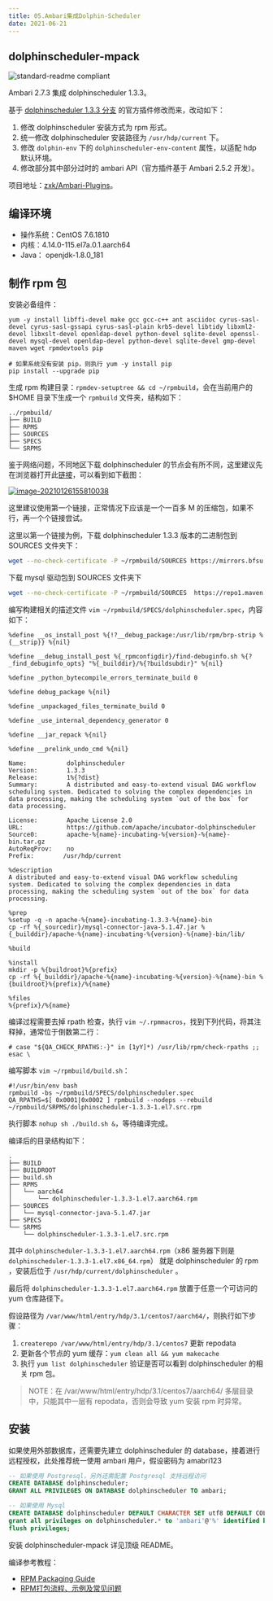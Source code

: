 ```yaml
---
title: 05.Ambari集成Dolphin-Scheduler
date: 2021-06-21
---
```


## dolphinscheduler-mpack

![standard-readme compliant](https://img.shields.io/badge/standard--readme-OK-green.svg?style=flat-square)

Ambari 2.7.3 集成 dolphinscheduler 1.3.3。

基于 [dolphinscheduler 1.3.3 分支](https://github.com/apache/incubator-dolphinscheduler/tree/1.3.3-release/ambari_plugin) 的官方插件修改而来，改动如下：

1. 修改 dolphinscheduler 安装方式为 rpm 形式。
2. 统一修改 dolphinscheduler 安装路径为 `/usr/hdp/current` 下。
3. 修改 `dolphin-env` 下的 `dolphinscheduler-env-content` 属性，以适配 hdp 默认环境。
4. 修改部分其中部分过时的 ambari API（官方插件基于 Ambari 2.5.2 开发）。

项目地址：[zxk/Ambari-Plugins](https://gitee.com/zhxuankun/ambari-plugins)。

## 编译环境

- 操作系统：CentOS 7.6.1810
- 内核：4.14.0-115.el7a.0.1.aarch64
- Java： openjdk-1.8.0_181

## 制作 rpm 包

安装必备组件：

```
yum -y install libffi-devel make gcc gcc-c++ ant asciidoc cyrus-sasl-devel cyrus-sasl-gssapi cyrus-sasl-plain krb5-devel libtidy libxml2-devel libxslt-devel openldap-devel python-devel sqlite-devel openssl-devel mysql-devel openldap-devel python-devel sqlite-devel gmp-devel maven wget rpmdevtools pip

# 如果系统没有安装 pip，则执行 yum -y install pip
pip install --upgrade pip
```

生成 rpm 构建目录：`rpmdev-setuptree && cd ~/rpmbuild`，会在当前用户的 $HOME 目录下生成一个 `rpmbuild` 文件夹，结构如下：

```
../rpmbuild/
├── BUILD
├── RPMS
├── SOURCES
├── SPECS
└── SRPMS
```

鉴于网络问题，不同地区下载 dolphinscheduler 的节点会有所不同，这里建议先在浏览器打开此[链接](https://www.apache.org/dyn/closer.cgi/incubator/dolphinscheduler/1.3.3/apache-dolphinscheduler-incubating-1.3.3-dolphinscheduler-bin.tar.gz)，可以看到如下截图：



[![image-20210126155810038](https://gitee.com/zhxuankun/Image/raw/master/ARTS_Tips/20210127164304.png)](https://gitee.com/zhxuankun/Image/raw/master/ARTS_Tips/20210127164304.png)

这里建议使用第一个链接，正常情况下应该是一个一百多 M 的压缩包，如果不行，再一个个链接尝试。

这里以第一个链接为例，下载 dolphinscheduler 1.3.3 版本的二进制包到 SOURCES 文件夹下：

```bash
wget --no-check-certificate -P ~/rpmbuild/SOURCES https://mirrors.bfsu.edu.cn/apache/incubator/dolphinscheduler/1.3.3/apache-dolphinscheduler-incubating-1.3.3-dolphinscheduler-bin.tar.gz
```

下载 mysql 驱动包到 SOURCES 文件夹下

```bash
wget --no-check-certificate -P ~/rpmbuild/SOURCES  https://repo1.maven.org/maven2/mysql/mysql-connector-java/5.1.47/mysql-connector-java-5.1.47.jar
```

编写构建相关的描述文件 `vim ~/rpmbuild/SPECS/dolphinscheduler.spec`，内容如下：

```
%define __os_install_post %{!?__debug_package:/usr/lib/rpm/brp-strip %{__strip}} %{nil}

%define __debug_install_post %{_rpmconfigdir}/find-debuginfo.sh %{?_find_debuginfo_opts} "%{_builddir}/%{?buildsubdir}" %{nil}

%define _python_bytecompile_errors_terminate_build 0

%define debug_package %{nil}

%define _unpackaged_files_terminate_build 0

%define _use_internal_dependency_generator 0

%define __jar_repack %{nil}

%define __prelink_undo_cmd %{nil}

Name:           dolphinscheduler
Version:        1.3.3
Release:        1%{?dist}
Summary:        A distributed and easy-to-extend visual DAG workflow scheduling system. Dedicated to solving the complex dependencies in data processing, making the scheduling system `out of the box` for data processing.

License:        Apache License 2.0
URL:            https://github.com/apache/incubator-dolphinscheduler
Source0:        apache-%{name}-incubating-%{version}-%{name}-bin.tar.gz
AutoReqProv:    no
Prefix:        /usr/hdp/current

%description
A distributed and easy-to-extend visual DAG workflow scheduling system. Dedicated to solving the complex dependencies in data processing, making the scheduling system `out of the box` for data processing.

%prep
%setup -q -n apache-%{name}-incubating-1.3.3-%{name}-bin
cp -rf %{_sourcedir}/mysql-connector-java-5.1.47.jar %{_builddir}/apache-%{name}-incubating-%{version}-%{name}-bin/lib/

%build

%install
mkdir -p %{buildroot}%{prefix}
cp -rf %{_builddir}/apache-%{name}-incubating-%{version}-%{name}-bin %{buildroot}%{prefix}/%{name}

%files
%{prefix}/%{name}
```

编译过程需要去掉 rpath 检查，执行 `vim ~/.rpmmacros`，找到下列代码，将其注释掉，通常位于倒数第二行：

```
# case "${QA_CHECK_RPATHS:-}" in [1yY]*) /usr/lib/rpm/check-rpaths ;; esac \
```

编写脚本 `vim ~/rpmbuild/build.sh`：

```
#!/usr/bin/env bash
rpmbuild -bs ~/rpmbuild/SPECS/dolphinscheduler.spec
QA_RPATHS=$[ 0x0001|0x0002 ] rpmbuild --nodeps --rebuild ~/rpmbuild/SRPMS/dolphinscheduler-1.3.3-1.el7.src.rpm
```

执行脚本 `nohup sh ./build.sh &`，等待编译完成。

编译后的目录结构如下：

```
.
├── BUILD
├── BUILDROOT
├── build.sh
├── RPMS
│   └── aarch64
│       └── dolphinscheduler-1.3.3-1.el7.aarch64.rpm
├── SOURCES
│   └── mysql-connector-java-5.1.47.jar
├── SPECS
└── SRPMS
    └── dolphinscheduler-1.3.3-1.el7.src.rpm
```

其中 `dolphinscheduler-1.3.3-1.el7.aarch64.rpm`（x86 服务器下则是 `dolphinscheduler-1.3.3-1.el7.x86_64.rpm`） 就是 dolphinscheduler 的 rpm ，安装后位于 `/usr/hdp/current/dolphinscheduler` 。

最后将 `dolphinscheduler-1.3.3-1.el7.aarch64.rpm` 放置于任意一个可访问的 yum 仓库路径下。

假设路径为 `/var/www/html/entry/hdp/3.1/centos7/aarch64/`，则执行如下步骤：

1.  `createrepo /var/www/html/entry/hdp/3.1/centos7` 更新 repodata
2. 更新各个节点的 yum 缓存：`yum clean all && yum makecache` 
3. 执行 `yum list dolphinscheduler` 验证是否可以看到 dolphinscheduler 的相关 rpm 包。

> NOTE：在 /var/www/html/entry/hdp/3.1/centos7/aarch64/ 多层目录中，只能其中一层有 repodata，否则会导致 yum 安装 rpm 时异常。

## 安装

如果使用外部数据库，还需要先建立 dolphinscheduler 的 database，接着进行远程授权，此处推荐统一使用 ambari 用户，假设密码为 amabri123

```sql
-- 如果使用 Postgresql，另外还需配置 Postgresql 支持远程访问
CREATE DATABASE dolphinscheduler;
GRANT ALL PRIVILEGES ON DATABASE dolphinscheduler TO ambari;

-- 如果使用 Mysql
CREATE DATABASE dolphinscheduler DEFAULT CHARACTER SET utf8 DEFAULT COLLATE utf8_general_ci;
grant all privileges on dolphinscheduler.* to 'ambari'@'%' identified by 'ambari123';
flush privileges;
```

安装 dolphinscheduler-mpack 详见顶级 README。

编译参考教程：

- [RPM Packaging Guide](https://rpm-packaging-guide.github.io/)
- [RPM打包流程、示例及常见问题](https://bbs.huaweicloud.com/forum/thread-38327-1-1.html)

